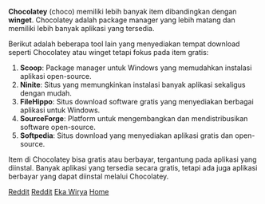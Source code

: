 **Chocolatey** (choco) memiliki lebih banyak item dibandingkan dengan **winget**. Chocolatey adalah package manager yang lebih matang dan memiliki lebih banyak aplikasi yang tersedia.

Berikut adalah beberapa tool lain yang menyediakan tempat download seperti Chocolatey atau winget tetapi fokus pada item gratis:

1. **Scoop**: Package manager untuk Windows yang memudahkan instalasi aplikasi open-source.
2. **Ninite**: Situs yang memungkinkan instalasi banyak aplikasi sekaligus dengan mudah.
3. **FileHippo**: Situs download software gratis yang menyediakan berbagai aplikasi untuk Windows.
4. **SourceForge**: Platform untuk mengembangkan dan mendistribusikan software open-source.
5. **Softpedia**: Situs download yang menyediakan aplikasi gratis dan open-source.

Item di Chocolatey bisa gratis atau berbayar, tergantung pada aplikasi yang diinstal. Banyak aplikasi yang tersedia secara gratis, tetapi ada juga aplikasi berbayar yang dapat diinstal melalui Chocolatey.

[Reddit](https://www.reddit.com/r/chocolatey/comments/nzqgt1/winget_vs_choco/)
[Reddit](https://www.reddit.com/r/Windows10/comments/19aqmmc/scoop_choco_or_winget/)
[Eka Wirya](https://ekawirya.com/cari-install-dan-update-aplikasi-di-windows-dengan-mudah-menggunakan-chocolatey/)
[Home](../../README.md)
